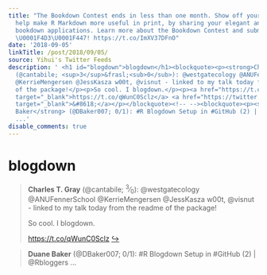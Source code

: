 ```yaml
---
title: "The Bookdown Contest ends in less than one month. Show off your work, and
  help make R Markdown more useful in print, by sharing your elegant and reusable
  bookdown applications. Learn more about the Bookdown Contest and submit at https://t.co/ozMKnRf0Xl
  \U0001F4D3\U0001F447! https://t.co/ImXV37DFnO"
date: '2018-09-05'
linkTitle: /post/2018/09/05/
source: Yihui's Twitter Feeds
description: ' <h1 id="blogdown">blogdown</h1><blockquote><p><strong>Charles T. Gray</strong>
  (@cantabile; <sup>3</sup>&frasl;<sub>0</sub>): @westgatecology @ANUFennerSchool
  @KerrieMengersen @JessKasza w00t, @visnut - linked to my talk today from the readme
  of the package!</p><p>So cool. I blogdown.</p><p><a href="https://t.co/qWunC0Sclz"
  target="_blank">https://t.co/qWunC0Sclz</a> <a href="https://twitter.com/xieyihui/status/1036823123859914752"
  target="_blank">&#8618;</a></p></blockquote><!-- --><blockquote><p><strong>Duane
  Baker</strong> (@DBaker007; 0/1): #R Blogdown Setup in #GitHub (2) | @Rbloggers
  ...'
disable_comments: true
---
```

 <h1 id="blogdown">blogdown</h1><blockquote><p><strong>Charles T. Gray</strong> (@cantabile; <sup>3</sup>&frasl;<sub>0</sub>): @westgatecology @ANUFennerSchool @KerrieMengersen @JessKasza w00t, @visnut - linked to my talk today from the readme of the package!</p><p>So cool. I blogdown.</p><p><a href="https://t.co/qWunC0Sclz" target="_blank">https://t.co/qWunC0Sclz</a> <a href="https://twitter.com/xieyihui/status/1036823123859914752" target="_blank">&#8618;</a></p></blockquote><!-- --><blockquote><p><strong>Duane Baker</strong> (@DBaker007; 0/1): #R Blogdown Setup in #GitHub (2) | @Rbloggers ...
